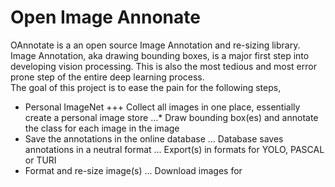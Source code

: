 # Open Image Annonate
OAnnotate is a an open source Image Annotation and re-sizing library. Image Annotation, aka drawing bounding boxes, is a major first step into developing vision processing. This is also the most tedious and most error prone step of the entire deep learning process.  
The goal of this project is to ease the pain for the following steps, 
+ Personal ImageNet
+++ Collect all images in one place, essentially create a personal image store
...* Draw bounding box(es) and annotate the class for each image in the image
+ Save the annotations in the online database
... Database saves annotations in a neutral format
... Export(s) in formats for YOLO, PASCAL or TURI
+ Format and re-size image(s) 
... Download images for 

